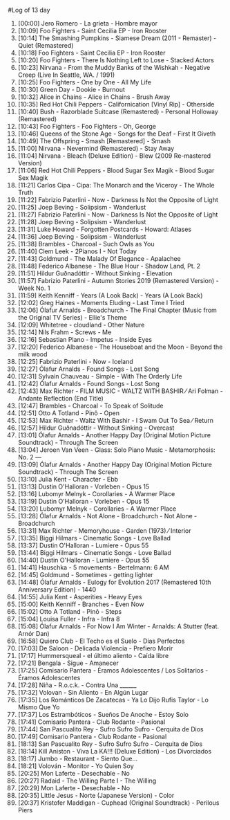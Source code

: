 #Log of 13 day

1. [00:00] Jero Romero - La grieta - Hombre mayor
1. [10:09] Foo Fighters - Saint Cecilia EP - Iron Rooster
1. [10:14] The Smashing Pumpkins - Siamese Dream (2011 - Remaster) - Quiet (Remastered)
1. [10:18] Foo Fighters - Saint Cecilia EP - Iron Rooster
1. [10:20] Foo Fighters - There Is Nothing Left to Lose - Stacked Actors
1. [10:23] Nirvana - From the Muddy Banks of the Wishkah - Negative Creep (Live In Seattle, WA. / 1991)
1. [10:25] Foo Fighters - One by One - All My Life
1. [10:30] Green Day - Dookie - Burnout
1. [10:32] Alice in Chains - Alice in Chains - Brush Away
1. [10:35] Red Hot Chili Peppers - Californication [Vinyl Rip] - Otherside
1. [10:40] Bush - Razorblade Suitcase (Remastered) - Personal Holloway (Remastered)
1. [10:43] Foo Fighters - Foo Fighters - Oh, George
1. [10:46] Queens of the Stone Age - Songs for the Deaf - First It Giveth
1. [10:49] The Offspring - Smash [Remastered] - Smash
1. [11:00] Nirvana - Nevermind (Remastered) - Stay Away
1. [11:04] Nirvana - Bleach (Deluxe Edition) - Blew (2009 Re-mastered Version)
1. [11:06] Red Hot Chili Peppers - Blood Sugar Sex Magik - Blood Sugar Sex Magik
1. [11:21] Carlos Cipa - Cipa: The Monarch and the Viceroy - The Whole Truth
1. [11:22] Fabrizio Paterlini - Now - Darkness Is Not the Opposite of Light
1. [11:25] Joep Beving - Solipsism - Wanderlust
1. [11:27] Fabrizio Paterlini - Now - Darkness Is Not the Opposite of Light
1. [11:28] Joep Beving - Solipsism - Wanderlust
1. [11:31] Luke Howard - Forgotten Postcards - Howard: Atlases
1. [11:36] Joep Beving - Solipsism - Wanderlust
1. [11:38] Brambles - Charcoal - Such Owls as You
1. [11:40] Clem Leek - 2Pianos I - Not Today
1. [11:43] Goldmund - The Malady Of Elegance - Apalachee
1. [11:48] Federico Albanese - The Blue Hour - Shadow Land, Pt. 2
1. [11:51] Hildur Guðnadóttir - Without Sinking - Elevation
1. [11:57] Fabrizio Paterlini - Autumn Stories 2019 (Remastered Version) - Week No. 1
1. [11:59] Keith Kenniff - Years (A Look Back) - Years (A Look Back)
1. [12:02] Greg Haines - Moments Eluding - Last Time I Tried
1. [12:06] Ólafur Arnalds - Broadchurch - The Final Chapter (Music from the Original TV Series) - Ellie's Theme
1. [12:09] Whitetree - cloudland - Other Nature
1. [12:14] Nils Frahm - Screws - Me
1. [12:16] Sebastian Plano - Impetus - Inside Eyes
1. [12:20] Federico Albanese - The Houseboat and the Moon - Beyond the milk wood
1. [12:25] Fabrizio Paterlini - Now - Iceland
1. [12:27] Ólafur Arnalds - Found Songs - Lost Song
1. [12:31] Sylvain Chauveau - Simple - With The Orderly Life
1. [12:42] Ólafur Arnalds - Found Songs - Lost Song
1. [12:43] Max Richter - FILM MUSIC - WALTZ WITH BASHIR ⁄ Ari Folman - Andante   Reflection (End Title)
1. [12:47] Brambles - Charcoal - To Speak of Solitude
1. [12:51] Otto A Totland - Pinô - Open
1. [12:53] Max Richter - Waltz With Bashir - I Swam Out To Sea ⁄ Return
1. [12:57] Hildur Guðnadóttir - Without Sinking - Overcast
1. [13:01] Ólafur Arnalds - Another Happy Day (Original Motion Picture Soundtrack) - Through The Screen
1. [13:04] Jeroen Van Veen - Glass: Solo Piano Music - Metamorphosis: No. 2 —
1. [13:09] Ólafur Arnalds - Another Happy Day (Original Motion Picture Soundtrack) - Through The Screen
1. [13:10] Julia Kent - Character - Ebb
1. [13:13] Dustin O'Halloran - Vorleben - Opus 15
1. [13:16] Lubomyr Melnyk - Corollaries - A Warmer Place
1. [13:19] Dustin O'Halloran - Vorleben - Opus 15
1. [13:20] Lubomyr Melnyk - Corollaries - A Warmer Place
1. [13:28] Ólafur Arnalds - Not Alone - Broadchurch - Not Alone - Broadchurch
1. [13:31] Max Richter - Memoryhouse - Garden (1973) ⁄ Interior
1. [13:35] Biggi Hilmars - Cinematic Songs - Love Ballad
1. [13:37] Dustin O'Halloran - Lumiere - Opus 55
1. [13:44] Biggi Hilmars - Cinematic Songs - Love Ballad
1. [14:40] Dustin O'Halloran - Lumiere - Opus 55
1. [14:41] Hauschka - 5 movements - Bertelmann: 6 AM
1. [14:45] Goldmund - Sometimes - getting lighter
1. [14:48] Ólafur Arnalds - Eulogy for Evolution 2017 (Remastered 10th Anniversary Edition) - 1440
1. [14:55] Julia Kent - Asperities - Heavy Eyes
1. [15:00] Keith Kenniff - Branches - Even Now
1. [15:02] Otto A Totland - Pinô - Steps
1. [15:04] Louisa Fuller - Infra - Infra 8
1. [15:08] Ólafur Arnalds - For Now I Am Winter - Arnalds: A Stutter (feat. Arnór Dan)
1. [16:58] Quiero Club - El Techo es el Suelo - Días Perfectos
1. [17:03] De Saloon - Delicada Violencia - Prefiero Morir
1. [17:17] Hummersqueal - el último aliento - Caída libre
1. [17:21] Bengala - Sigue - Amanecer
1. [17:25] Comisario Pantera - Éramos Adolescentes / Los Solitarios - Éramos Adolescentes
1. [17:28] Niña - R.o.c.k. - Contra Una ______
1. [17:32] Volovan - Sin Aliento - En Algún Lugar
1. [17:35] Los Románticos De Zacatecas - Ya Lo Dijo Rufis Taylor - Lo Mismo Que Yo
1. [17:37] Los Estrambóticos - Sueños De Anoche - Estoy Solo
1. [17:41] Comisario Pantera - Club Rodante - Pasional
1. [17:44] San Pascualito Rey - Sufro Sufro Sufro - Cerquita de Dios
1. [17:49] Comisario Pantera - Club Rodante - Pasional
1. [18:13] San Pascualito Rey - Sufro Sufro Sufro - Cerquita de Dios
1. [18:14] Kill Aniston - Viva La KA!!! (Deluxe Edition) - Los Divorciados
1. [18:17] Jumbo - Restaurant - Siento Que...
1. [18:21] Volován - Monitor - Yo Quien Soy
1. [20:25] Mon Laferte - Desechable - No
1. [20:27] Radaid - The Willing Parte I - The Willing
1. [20:29] Mon Laferte - Desechable - No
1. [20:35] Little Jesus - Norte (Japanese Version) - Color
1. [20:37] Kristofer Maddigan - Cuphead (Original Soundtrack) - Perilous Piers
